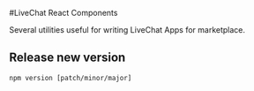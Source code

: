 #LiveChat React Components

Several utilities useful for writing LiveChat Apps for marketplace.

## Release new version
`npm version [patch/minor/major]`